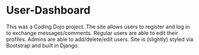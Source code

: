 # User-Dashboard

This was a Coding Dojo project. The site allows users to register and log in to exchange messages/comments. Regular users are able to edit their profiles. Admins are able to add/delete/edit users. Site is (slightly) styled via Bootstrap and built in Django.